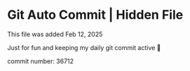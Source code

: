 # Git Auto Commit | Hidden File

This file was added Feb 12, 2025

Just for fun and keeping my daily git commit active 🤪

commit number: 36712
